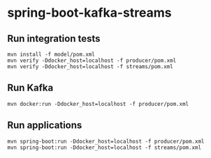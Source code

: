 # spring-boot-kafka-streams

## Run integration tests
```
mvn install -f model/pom.xml
mvn verify -Ddocker_host=localhost -f producer/pom.xml
mvn verify -Ddocker_host=localhost -f streams/pom.xml
```

## Run Kafka
```
mvn docker:run -Ddocker_host=localhost -f producer/pom.xml
```

## Run applications
```
mvn spring-boot:run -Ddocker_host=localhost -f producer/pom.xml
mvn spring-boot:run -Ddocker_host=localhost -f streams/pom.xml
```